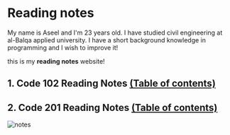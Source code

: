 # Reading notes 

My name is Aseel and I'm 23 years old. I have studied civil engineering at al-Balqa applied university. I have a short background knowledge in programming and I wish to improve it!

this is my **reading notes** website! 

## 1. Code 102 Reading Notes [(Table of contents)](https://aseelhamamreh.github.io/reading-notes/code102)

## 2. Code 201 Reading Notes [(Table of contents)](https://aseelhamamreh.github.io/reading-notes/code201)

![notes](https://atlassianblog.wpengine.com/wp-content/uploads/2018/07/meeting-notes_featured@2x.png)

